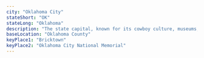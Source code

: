 ```yaml
---
city: "Oklahoma City"
stateShort: "OK"
stateLong: "Oklahoma"
description: "The state capital, known for its cowboy culture, museums, and thriving economy."
baseLocation: "Oklahoma County"
keyPlace1: "Bricktown"
keyPlace2: "Oklahoma City National Memorial"
---
```

